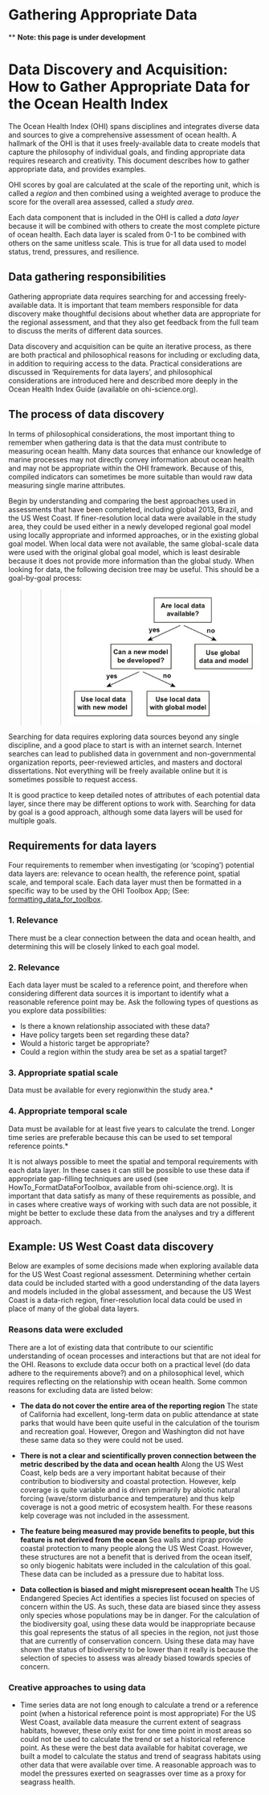 # Gathering Appropriate Data

\*\* **Note: this page is under development**


# Data Discovery and Acquisition: How to Gather Appropriate Data for the Ocean Health Index

The Ocean Health Index (OHI) spans disciplines and integrates diverse data and sources to give a comprehensive assessment of ocean health. A hallmark of the OHI is that it uses freely-available data to create models that capture the philosophy of individual goals, and finding appropriate data requires research and creativity. This document describes how to gather appropriate data, and provides examples.

OHI scores by goal are calculated at the scale of the reporting unit, which is called a *region* and then combined using a weighted average to produce the score for the overall area assessed, called a *study area*. 

Each data component that is included in the OHI is called a *data layer* because it will be combined with others to create the most complete picture of ocean health. Each data layer is scaled from 0-1 to be combined with others on the same unitless scale. This is true for all data used to model status, trend, pressures, and resilience.


## Data gathering responsibilities

Gathering appropriate data requires searching for and accessing freely-available data. It is important that team members responsible for data discovery make thoughtful decisions about whether data are appropriate for the regional assessment, and that they also get feedback from the full team to discuss the merits of different data sources. 

Data discovery and acquisition can be quite an iterative process, as there are both practical and philosophical reasons for including or excluding data, in addition to requiring access to the data. Practical considerations are discussed in ‘Requirements for data layers’, and philosophical considerations are introduced here and described more deeply in the Ocean Health Index Guide (available on ohi-science.org).

## The process of data discovery

In terms of philosophical considerations, the most important thing to remember when gathering data is that the data must contribute to measuring ocean health. Many data sources that enhance our knowledge of marine processes may not directly convey information about ocean health and may not be appropriate within the OHI framework. Because of this, compiled indicators can sometimes be more suitable than would raw data measuring single marine attributes.

Begin by understanding and comparing the best approaches used in assessments that have been completed, including global 2013, Brazil, and the US West Coast. If finer-resolution local data were available in the study area, they could be used either in a newly developed regional goal model using locally appropriate and informed approaches, or in the existing global goal model. When local data were not available, the same global-scale data were used with the original global goal model, which is least desirable because it does not provide more information than the global study. When looking for data, the following decision tree may be useful. This should be a goal-by-goal process:

>>> ![alt text](zfig_data_discovery.png)

Searching for data requires exploring data sources beyond any single discipline, and a good place to start is with an internet search. Internet searches can lead to published data in government and non-governmental organization reports, peer-reviewed articles, and masters and doctoral dissertations. Not everything will be freely available online but it is sometimes possible to request access.

It is good practice to keep detailed notes of attributes of each potential data layer, since there may be different options to work with. Searching for data by goal is a good approach, although some data layers will be used for multiple goals.

## Requirements for data layers

Four requirements to remember when investigating (or ‘scoping’) potential data layers are: relevance to ocean health, the reference point, spatial scale, and temporal scale. Each data layer must then be formatted in a specific way to be used by the OHI Toolbox App; (See: [formatting_data_for_toolbox](https://github.com/OHI-Science/ohimanual/blob/master/tutorials/toolbox_manual/formatting_data_for_toolbox.xlsx).

### 1.  Relevance

There must be a clear connection between the data and ocean health, and determining this will be closely linked to each goal model.

### 2.  Relevance

Each data layer must be scaled to a reference point, and therefore when considering different data sources it is important to identify what a reasonable reference point may be. Ask the following types of questions as you explore data possibilities:
  * Is there a known relationship associated with these data?
  * Have policy targets been set regarding these data?
  * Would a historic target be appropriate?
  * Could a region within the study area be set as a spatial target?
  
### 3.  Appropriate spatial scale

Data must be available for every regionwithin the study area.*

### 4.  Appropriate temporal scale

Data must be available for at least five years to calculate the trend. Longer time series are preferable because this can be used to set temporal reference points.*

It is not always possible to meet the spatial and temporal requirements with each data layer. In these cases it can still be possible to use these data if appropriate gap-filling techniques are used (see HowTo_FormatDataForToolbox, available from ohi-science.org). It is important that data satisfy as many of these requirements as possible, and in cases where creative ways of working with such data are not possible, it might be better to exclude these data from the analyses and try a different approach.


## Example: US West Coast data discovery

Below are examples of some decisions made when exploring available data for the US West Coast regional assessment. Determining whether certain data could be included started with a good understanding of the data layers and models included in the global assessment, and because the US West Coast is a data-rich region, finer-resolution local data could be used in place of many of the global data layers.

### Reasons data were excluded
There are a lot of existing data that contribute to our scientific understanding of ocean processes and interactions but that are not ideal for the OHI. Reasons to exclude data occur both on a practical level (do data adhere to the requirements above?) and on a philosophical level, which requires reflecting on the relationship with ocean health. Some common reasons for excluding data are listed below:

  * **The data do not cover the entire area of the reporting region**
The state of California had excellent, long-term data on public attendance at state parks that would have been quite useful in the calculation of the tourism and recreation goal. However, Oregon and Washington did not have these same data so they were could not be used.

  * **There is not a clear and scientifically proven connection between the metric described by the data and ocean health** 
Along the US West Coast, kelp beds are a very important habitat because of their contribution to biodiversity and coastal protection. However, kelp coverage is quite variable and is driven primarily by abiotic natural forcing (wave/storm disturbance and temperature) and thus kelp coverage is not a good metric of ecosystem health. For these reasons kelp coverage was not included in the assessment.

  * **The feature being measured may provide benefits to people, but this feature is not derived from the ocean**
Sea walls and riprap provide coastal protection to many people along the US West Coast. However, these structures are not a benefit that is derived from the ocean itself, so only biogenic habitats were included in the calculation of this goal. These data can be included as a pressure due to habitat loss.

  * **Data collection is biased and might misrepresent ocean health**
The US Endangered Species Act identifies a species list focused on species of concern within the US. As such, these data are biased since they assess only species whose populations may be in danger. For the calculation of the biodiversity goal, using these data would be inappropriate because this goal represents the status of all species in the region, not just those that are currently of conservation concern. Using these data may have shown the status of biodiversity to be lower than it really is because the selection of species to assess was already biased towards species of concern.

### Creative approaches to using data

  * Time series data are not long enough to calculate a trend or a reference point (when a historical reference point is most appropriate)
For the US West Coast, available data measure the current extent of seagrass habitats, however, these only exist for one time point in most areas so could not be used to calculate the trend or set a historical reference point. As these were the best data available for habitat coverage, we built a model to calculate the status and trend of seagrass habitats using other data that were available over time. A reasonable approach was to model the pressures exerted on seagrasses over time as a proxy for seagrass health.



